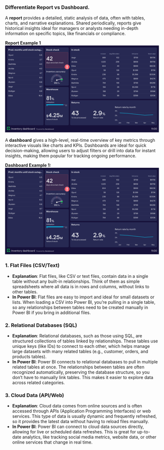 
 
### Differentiate Report vs Dashboard. 

A **report** provides a detailed, static analysis of data, often with tables, charts, and narrative explanations. Shared periodically, reports give historical insights ideal for managers or analysts needing in-depth information on specific topics, like financials or compliance.

**Report Example 1**
![image](https://github.com/HarunMbaabu/Data-Analytics-Course-Resources/blob/main/assets/operations-dashboard-example.png)


A **dashboard** gives a high-level, real-time overview of key metrics through interactive visuals like charts and KPIs. Dashboards are ideal for quick decision-making, allowing users to adjust filters or drill into data for instant insights, making them popular for tracking ongoing performance. 

**Dashboard Example 1:**
![image](https://github.com/HarunMbaabu/Data-Analytics-Course-Resources/blob/main/assets/operations-dashboard-example.png)

### 1. Flat Files (CSV/Text)
- **Explanation**: Flat files, like CSV or text files, contain data in a single table without any built-in relationships. Think of them as simple spreadsheets where all data is in rows and columns, without links to other tables.
- **In Power BI**: Flat files are easy to import and ideal for small datasets or lists. When loading a CSV into Power BI, you’re pulling in a single table, so any relationships between tables need to be created manually in Power BI if you bring in additional files.

### 2. Relational Databases (SQL)
- **Explanation**: Relational databases, such as those using SQL, are structured collections of tables linked by relationships. These tables use unique keys (like IDs) to connect to each other, which helps manage large datasets with many related tables (e.g., customer, orders, and products tables).
- **In Power BI**: Power BI connects to relational databases to pull in multiple related tables at once. The relationships between tables are often recognized automatically, preserving the database structure, so you don’t have to manually link tables. This makes it easier to explore data across related categories.

### 3. Cloud Data (API/Web)
- **Explanation**: Cloud data comes from online sources and is often accessed through APIs (Application Programming Interfaces) or web services. This type of data is usually dynamic and frequently refreshed, so it provides the latest data without having to reload files manually.
- **In Power BI**: Power BI can connect to cloud data sources directly, allowing for live or scheduled data refreshes. This is great for up-to-date analytics, like tracking social media metrics, website data, or other online services that change in real time.





